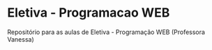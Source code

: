 # Eletiva - Programacao WEB
 Repositório para as aulas de Eletiva - Programação WEB (Professora Vanessa)
